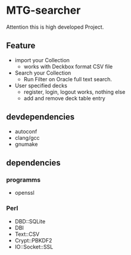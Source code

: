 # MTG-searcher

Attention this is high developed Project.

## Feature

* import your Collection
  * works with Deckbox format CSV file
* Search your Collection
  * Run Filter on Oracle full text search.
* User specified decks
  * register, login, logout works, nothing else
  * add and remove deck table entry

## devdependencies

  * autoconf
  * clang/gcc
  * gnumake

## dependencies

### programms

* openssl

### Perl
* DBD::SQLite
* DBI
* Text::CSV
* Crypt::PBKDF2
* IO::Socket::SSL
